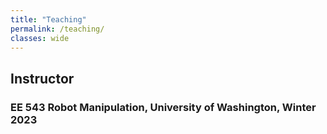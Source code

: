 ```yaml
---
title: "Teaching"
permalink: /teaching/
classes: wide
---
```


## Instructor

### EE 543 Robot Manipulation, University of Washington, Winter 2023
